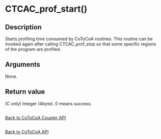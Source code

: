 CTCAC_prof_start()
=====

Description
-----

Starts profiling time consumed by CoToCoA routines. This routine can be invoked again after calling
CTCAC_prof_stop so that some specific regions of the program are profiled.

Arguments
-----

None.

Return value
-----

(C only) Integer (4byte). 0 means success.

##

[Back to CoToCoA Coupler API](../API-coupler.md "Back to CoToCoA Coupler API")

##

[Back to CoToCoA API](../API.md "Back to CoToCoA API")
